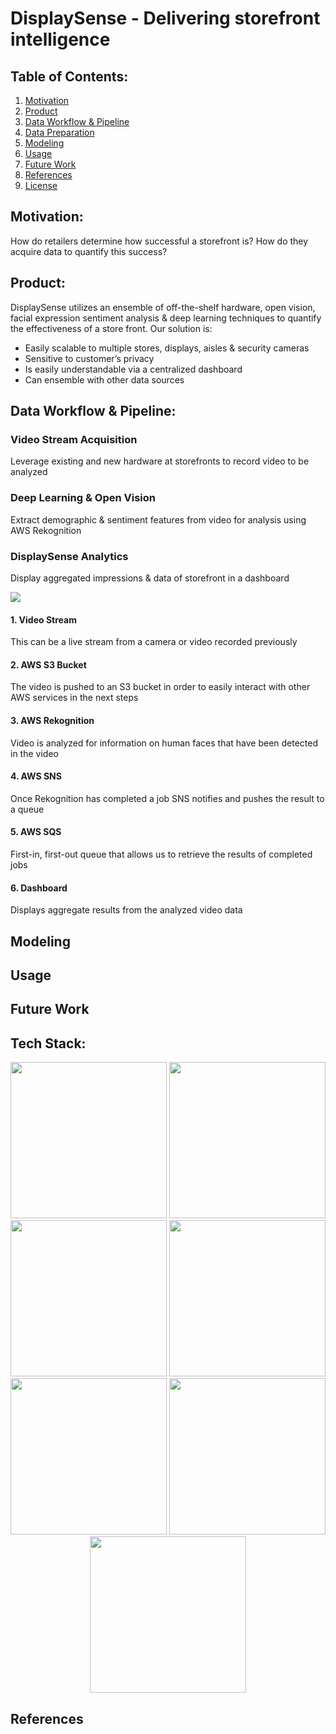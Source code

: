 # DisplaySense - Delivering storefront intelligence

## Table of Contents:
1. [Motivation](#motivation)
2. [Product](#product)
3. [Data Workflow & Pipeline](#Data-Workflow-&-Pipeline)
4. [Data Preparation](#data-preparation)
5. [Modeling](#modeling)
6. [Usage](#usage)
7. [Future Work](#future-work)
8. [References](#references)
9. [License](https://github.com/drunkONdata/storefront_analytics/blob/master/LICENSE)

## Motivation:
How do retailers determine how successful a storefront is? How do they acquire data to quantify this success? 

## Product:
DisplaySense utilizes an ensemble of off-the-shelf hardware, open vision, facial expression sentiment analysis & deep learning techniques to quantify the effectiveness of a store front. Our solution is:
* Easily scalable to multiple stores, displays, aisles & security cameras
* Sensitive to customer’s privacy
* Is easily understandable via a centralized dashboard
* Can ensemble with other data sources

## Data Workflow & Pipeline:

### Video Stream Acquisition
Leverage existing and new hardware at storefronts to record video to be analyzed

### Deep Learning & Open Vision
Extract demographic & sentiment features from video for analysis using AWS Rekognition

### DisplaySense Analytics
Display aggregated impressions & data of storefront in a dashboard

![](https://i.imgur.com/d7tk2dS.png)

#### 1. Video Stream
This can be a live stream from a camera or video recorded previously

#### 2. AWS S3 Bucket
The video is pushed to an S3 bucket in order to easily interact with other AWS services in the next steps

#### 3. AWS Rekognition
Video is analyzed for information on human faces that have been detected in the video

#### 4. AWS SNS
Once Rekognition has completed a job SNS notifies and pushes the result to a queue

#### 5. AWS SQS
First-in, first-out queue that allows us to retrieve the results of completed jobs

#### 6. Dashboard
Displays aggregate results from the analyzed video data

## Modeling



## Usage



## Future Work


## Tech Stack:
<p align="center">
<img src="https://www.python.org/static/community_logos/python-logo-master-v3-TM.png" width="250">
<img src="https://upload.wikimedia.org/wikipedia/commons/1/1a/NumPy_logo.svg" width="250">
<img src="https://pandas.pydata.org/_static/pandas_logo.png" width="250">
<img src="https://cdn-images-1.medium.com/max/1600/1*AD9ZSLXKAhZ-_WomszsmPg.png" width="250">
<img src="https://camo.githubusercontent.com/630f51296667710aa4dd5959ec5cbc9c03bd48ac/687474703a2f2f7777772e6168612e696f2f6173736574732f6769746875622e37343333363932636162626661313332663334616462303334653739303966612e706e67" width="250">
<img src="http://flask.pocoo.org/static/logo/flask.png" width="250">
<img src="https://cdn-images-1.medium.com/max/1800/1*5mFQsJUF4FcVAaTJSPI0aA.png" width="250">
</p>


## References


